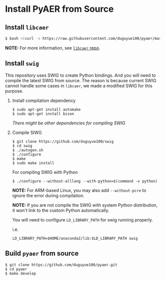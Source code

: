 # Install PyAER from Source

## Install `libcaer`

```bash
$ bash <(curl -s https://raw.githubusercontent.com/duguyue100/pyaer/master/install-libcaer.sh)
```

__NOTE:__ For more information, see [`libcaer` repo](https://github.com/inilabs/libcaer).

## Install `swig`

This repository uses SWIG to create Python bindings. And you will need to
compile the latest SWIG from source. The reason is because current SWIG
cannot handle some cases in `libcaer`, we made a modified SWIG for this purpose.

1. Install compilation dependency

    ```
    $ sudo apt-get install automake
    $ sudo apt-get install bison
    ```

    _There might be other dependencies for compiling SWIG_

2. Compile SIWG

    ```
    $ git clone https://github.com/duguyue100/swig
    $ cd swig
    $ ./autogen.sh
    $ ./configure
    $ make
    $ sudo make install
    ```

    For compiling SWIG with Python

    ```
    $ ./configure --without-alllang --with-python=$(command -v python)
    ```

    __NOTE:__ For ARM-based Linux, you may also add `--without-pcre` to ignore the error during compilation.

    __NOTE:__ If you are not compile the SWIG with system Python distribution,
    it won't link to the custom Python automatically.

    You will need to configure `LD_LIBRARY_PATH` for swig running properly.

    i.e.

    ```
    LD_LIBRARY_PATH=$HOME/anaconda2/lib:$LD_LIBRARY_PATH swig
    ```

## Build `pyaer` from source

```
$ git clone https://github.com/duguyue100/pyaer.git
$ cd pyaer
$ make develop
```
